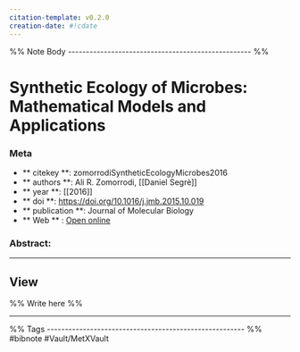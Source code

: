 ```yaml
---
citation-template: v0.2.0
creation-date: #!cdate
---
```


%% Note Body --------------------------------------------------- %%
# Synthetic Ecology of Microbes: Mathematical Models and Applications

### Meta
- ** citekey **: zomorrodiSyntheticEcologyMicrobes2016
- ** authors **: Ali R. Zomorrodi, [[Daniel Segrè]]
- ** year **: [[2016]]
- ** doi **: https://doi.org/10.1016/j.jmb.2015.10.019
- ** publication **: Journal of Molecular Biology
- ** Web ** : [Open online](https://linkinghub.elsevier.com/retrieve/pii/S0022283615006129)


### Abstract:


___

## View

%% Write here %%





___
%% Tags  ------------------------------------------------------- %%
#bibnote
#Vault/MetXVault 
